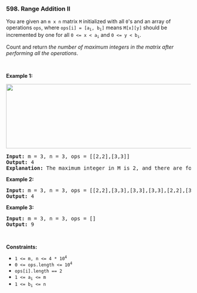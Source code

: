 <h3 align="left"> 598. Range Addition II</h3>
<div><p>You are given an <code>m x n</code> matrix <code>M</code> initialized with all <code>0</code>'s and an array of operations <code>ops</code>, where <code>ops[i] = [a<sub>i</sub>, b<sub>i</sub>]</code> means <code>M[x][y]</code> should be incremented by one for all <code>0 &lt;= x &lt; a<sub>i</sub></code> and <code>0 &lt;= y &lt; b<sub>i</sub></code>.</p>

<p>Count and return <em>the number of maximum integers in the matrix after performing all the operations</em>.</p>

<p>&nbsp;</p>
<p><strong>Example 1:</strong></p>
<img alt="" src="https://assets.leetcode.com/uploads/2020/10/02/ex1.jpg" style="width: 750px; height: 176px;">
<pre><strong>Input:</strong> m = 3, n = 3, ops = [[2,2],[3,3]]
<strong>Output:</strong> 4
<strong>Explanation:</strong> The maximum integer in M is 2, and there are four of it in M. So return 4.
</pre>

<p><strong>Example 2:</strong></p>

<pre><strong>Input:</strong> m = 3, n = 3, ops = [[2,2],[3,3],[3,3],[3,3],[2,2],[3,3],[3,3],[3,3],[2,2],[3,3],[3,3],[3,3]]
<strong>Output:</strong> 4
</pre>

<p><strong>Example 3:</strong></p>

<pre><strong>Input:</strong> m = 3, n = 3, ops = []
<strong>Output:</strong> 9
</pre>

<p>&nbsp;</p>
<p><strong>Constraints:</strong></p>

<ul>
	<li><code>1 &lt;= m, n &lt;= 4 * 10<sup>4</sup></code></li>
	<li><code>0 &lt;= ops.length &lt;= 10<sup>4</sup></code></li>
	<li><code>ops[i].length == 2</code></li>
	<li><code>1 &lt;= a<sub>i</sub> &lt;= m</code></li>
	<li><code>1 &lt;= b<sub>i</sub> &lt;= n</code></li>
</ul>
</div>